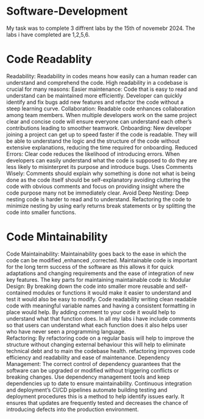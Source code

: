 # Software-Development
My task was to complete 3 diffrent labs by the 15th of novemebr 2024. The labs i have completed are 1,2,5,6.
# Code Readablity 
Readability: Readability in codes means how easily can a human reader can understand and comprehend the code. High readability in a codebase is crucial for many reasons:
Easier maintenance: Code that is easy to read and understand can be maintained more efficiently. Developer can quickly identify and fix bugs add new features and refactor the code without a steep learning curve.
Collaboration: Readable code enhances collaboration among team members. When multiple developers work on the same project clear and concise code will ensure everyone can understand each other’s contributions leading to smoother teamwork. 
Onboarding: New developer joining a project can get up to speed faster if the code is readable. They will be able to understand the logic and the structure of the code without extensive explanations, reducing the time required for onboarding.
Reduced Errors: Clear code reduces the likelihood of introducing errors. When developers can easily understand what the code is supposed to do they are less likely to misinterpret its purpose and introduce bugs.
Uses Comments Wisely: Comments should explain why something is done not what is being done as the code itself should be self-explanatory avoiding cluttering the code with obvious comments and focus on providing insight where the code purpose many not be immediately clear. 
Avoid Deep Nesting: Deep nesting code is harder to read and to understand. Refactoring the code to minimize nesting by using early returns break statements or by splitting the code into smaller functions. 
# Code Mintainability
Code Maintainability: Maintainability goes back to the ease in which the code can be modified ,enhanced ,corrected. Maintainable code is important for the long term success of the software as this allows it for quick adaptations and changing requirements and the ease of integration of new key features. The key parts for maintaining maintainable code is:
Modular Design: By breaking down the code into smaller more reusable and self-contained modules or functions it would make it easier to understand and test it would also be easy to modify. 
Code readability writing clean readable code with meaningful variable names and having a consistent formatting in place would help. By adding comment to your code it would help to understand what that function does. In all my labs i have include comments so that users can understand what each function does it also helps user who have never seen a programming language.  
Refactoring: By refactoring code on a regular basis will help to improve the structure without changing external behaviour this will help to eliminate technical debt and to main the codebase health. refactoring improves code efficiency and readability and ease of maintenance. 
Dependency Management: The correct control of dependency guarantees that the software can be upgraded or modified without triggering conflicts or breaking changes. Use dependency management tools and keep dependencies up to date to ensure maintainability.
Continuous integration and deployment’s CI/CD pipelines automate building testing and deployment procedures this is a method to help identify issues early. It ensures that updates are frequently tested and decreases the chance of introducing defects into the production environment.

